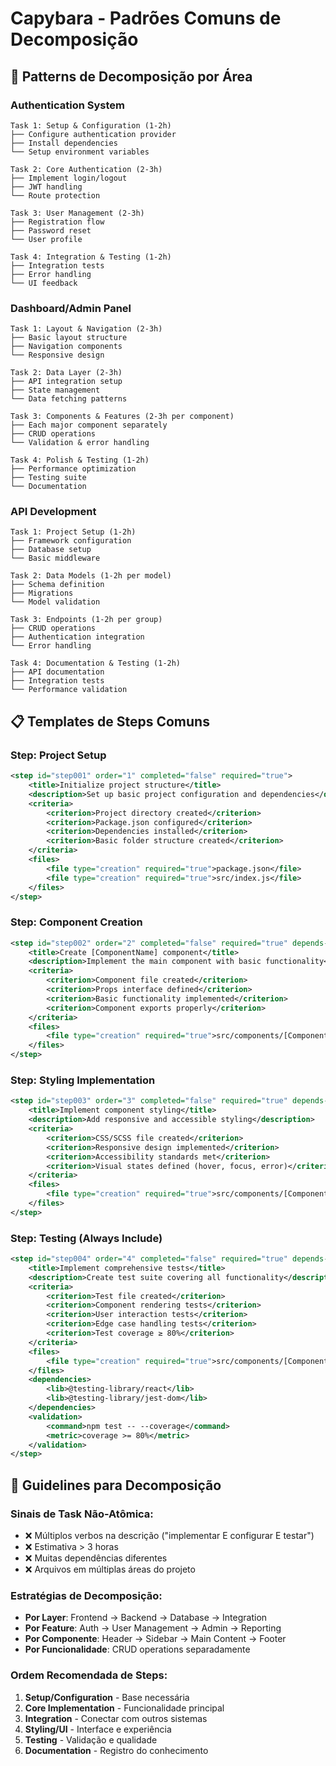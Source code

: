 # Capybara - Padrões Comuns de Decomposição

## 🔧 **Patterns de Decomposição por Área**

### **Authentication System**
```
Task 1: Setup & Configuration (1-2h)
├── Configure authentication provider
├── Install dependencies
└── Setup environment variables

Task 2: Core Authentication (2-3h)  
├── Implement login/logout
├── JWT handling
└── Route protection

Task 3: User Management (2-3h)
├── Registration flow
├── Password reset
└── User profile

Task 4: Integration & Testing (1-2h)
├── Integration tests
├── Error handling
└── UI feedback
```

### **Dashboard/Admin Panel**
```
Task 1: Layout & Navigation (2-3h)
├── Basic layout structure
├── Navigation components
└── Responsive design

Task 2: Data Layer (2-3h)
├── API integration setup
├── State management
└── Data fetching patterns

Task 3: Components & Features (2-3h per component)
├── Each major component separately
├── CRUD operations
└── Validation & error handling

Task 4: Polish & Testing (1-2h)
├── Performance optimization
├── Testing suite
└── Documentation
```

### **API Development**
```
Task 1: Project Setup (1-2h)
├── Framework configuration
├── Database setup
└── Basic middleware

Task 2: Data Models (1-2h per model)
├── Schema definition
├── Migrations
└── Model validation

Task 3: Endpoints (1-2h per group)
├── CRUD operations
├── Authentication integration
└── Error handling

Task 4: Documentation & Testing (1-2h)
├── API documentation
├── Integration tests
└── Performance validation
```

## 📋 **Templates de Steps Comuns**

### **Step: Project Setup**
```xml
<step id="step001" order="1" completed="false" required="true">
    <title>Initialize project structure</title>
    <description>Set up basic project configuration and dependencies</description>
    <criteria>
        <criterion>Project directory created</criterion>
        <criterion>Package.json configured</criterion>
        <criterion>Dependencies installed</criterion>
        <criterion>Basic folder structure created</criterion>
    </criteria>
    <files>
        <file type="creation" required="true">package.json</file>
        <file type="creation" required="true">src/index.js</file>
    </files>
</step>
```

### **Step: Component Creation**
```xml
<step id="step002" order="2" completed="false" required="true" depends-on="step001">
    <title>Create [ComponentName] component</title>
    <description>Implement the main component with basic functionality</description>
    <criteria>
        <criterion>Component file created</criterion>
        <criterion>Props interface defined</criterion>
        <criterion>Basic functionality implemented</criterion>
        <criterion>Component exports properly</criterion>
    </criteria>
    <files>
        <file type="creation" required="true">src/components/[ComponentName].jsx</file>
    </files>
</step>
```

### **Step: Styling Implementation**
```xml
<step id="step003" order="3" completed="false" required="true" depends-on="step002">
    <title>Implement component styling</title>
    <description>Add responsive and accessible styling</description>
    <criteria>
        <criterion>CSS/SCSS file created</criterion>
        <criterion>Responsive design implemented</criterion>
        <criterion>Accessibility standards met</criterion>
        <criterion>Visual states defined (hover, focus, error)</criterion>
    </criteria>
    <files>
        <file type="creation" required="true">src/components/[ComponentName].module.css</file>
    </files>
</step>
```

### **Step: Testing (Always Include)**
```xml
<step id="step004" order="4" completed="false" required="true" depends-on="step003">
    <title>Implement comprehensive tests</title>
    <description>Create test suite covering all functionality</description>
    <criteria>
        <criterion>Test file created</criterion>
        <criterion>Component rendering tests</criterion>
        <criterion>User interaction tests</criterion>
        <criterion>Edge case handling tests</criterion>
        <criterion>Test coverage ≥ 80%</criterion>
    </criteria>
    <files>
        <file type="creation" required="true">src/components/[ComponentName].test.js</file>
    </files>
    <dependencies>
        <lib>@testing-library/react</lib>
        <lib>@testing-library/jest-dom</lib>
    </dependencies>
    <validation>
        <command>npm test -- --coverage</command>
        <metric>coverage >= 80%</metric>
    </validation>
</step>
```

## 🎯 **Guidelines para Decomposição**

### **Sinais de Task Não-Atômica:**
- ❌ Múltiplos verbos na descrição ("implementar E configurar E testar")
- ❌ Estimativa > 3 horas
- ❌ Muitas dependências diferentes
- ❌ Arquivos em múltiplas áreas do projeto

### **Estratégias de Decomposição:**
- **Por Layer**: Frontend → Backend → Database → Integration
- **Por Feature**: Auth → User Management → Admin → Reporting
- **Por Componente**: Header → Sidebar → Main Content → Footer
- **Por Funcionalidade**: CRUD operations separadamente

### **Ordem Recomendada de Steps:**
1. **Setup/Configuration** - Base necessária
2. **Core Implementation** - Funcionalidade principal
3. **Integration** - Conectar com outros sistemas
4. **Styling/UI** - Interface e experiência
5. **Testing** - Validação e qualidade
6. **Documentation** - Registro do conhecimento
